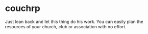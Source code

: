 couchrp
=======

Just lean back and let this thing do his work. You can easily plan the resources of your church, club or association with no effort.
